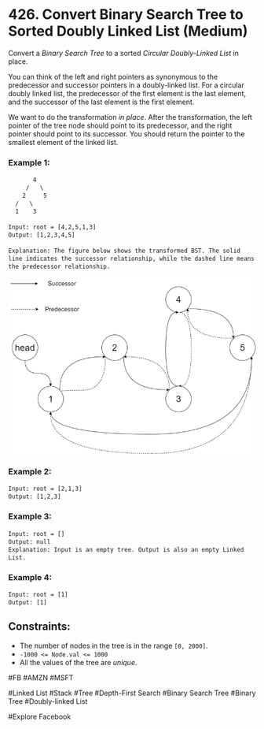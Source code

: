 # 426. Convert Binary Search Tree to Sorted Doubly Linked List (Medium)

Convert a _Binary Search Tree_ to a sorted _Circular Doubly-Linked List_ in place.

You can think of the left and right pointers as synonymous to the predecessor and successor pointers in a doubly-linked list. For a circular doubly linked list, the predecessor of the first element is the last element, and the successor of the last element is the first element.

We want to do the transformation _in place_. After the transformation, the left pointer of the tree node should point to its predecessor, and the right pointer should point to its successor. You should return the pointer to the smallest element of the linked list.

### Example 1:

```
       4
     /   \
    2     5
  /   \
  1    3

Input: root = [4,2,5,1,3]
Output: [1,2,3,4,5]

Explanation: The figure below shows the transformed BST. The solid line indicates the successor relationship, while the dashed line means the predecessor relationship.
```

![pic](./bstdllreturnbst.png)

### Example 2:

```
Input: root = [2,1,3]
Output: [1,2,3]
```

### Example 3:

```
Input: root = []
Output: null
Explanation: Input is an empty tree. Output is also an empty Linked List.
```

### Example 4:

```
Input: root = [1]
Output: [1]
```

## Constraints:

- The number of nodes in the tree is in the range `[0, 2000]`.
- `-1000 <= Node.val <= 1000`
- All the values of the tree are _unique_.

#FB #AMZN #MSFT

#Linked List #Stack #Tree #Depth-First Search #Binary Search Tree #Binary Tree #Doubly-linked List

#Explore Facebook
